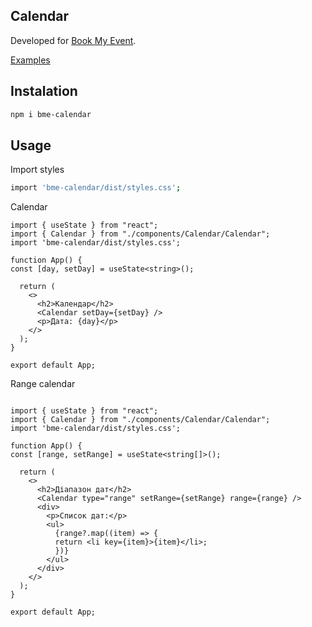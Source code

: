 ## Calendar

Developed for [Book My Event](https://evently-book.vercel.app/).

[Examples](https://bme-calendar.vercel.app/)

## Instalation

```bash
npm i bme-calendar
```

## Usage

Import styles

```bash
import 'bme-calendar/dist/styles.css';
```

Calendar

```
import { useState } from "react";
import { Calendar } from "./components/Calendar/Calendar";
import 'bme-calendar/dist/styles.css';

function App() {
const [day, setDay] = useState<string>();

  return (
    <>
      <h2>Календар</h2>
      <Calendar setDay={setDay} />
      <p>Дата: {day}</p>
    </>
  );
}

export default App;

```

Range calendar

```

import { useState } from "react";
import { Calendar } from "./components/Calendar/Calendar";
import 'bme-calendar/dist/styles.css';

function App() {
const [range, setRange] = useState<string[]>();

  return (
    <>
      <h2>Діапазон дат</h2>
      <Calendar type="range" setRange={setRange} range={range} />
      <div>
        <p>Список дат:</p>
        <ul>
          {range?.map((item) => {
          return <li key={item}>{item}</li>;
          })}
        </ul>
      </div>
    </>
  );
}

export default App;

```
